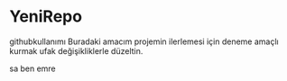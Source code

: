 # YeniRepo
githubkullanımı
Buradaki amacım projemin ilerlemesi için deneme amaçlı kurmak ufak değişikliklerle düzeltin.

sa ben emre 
